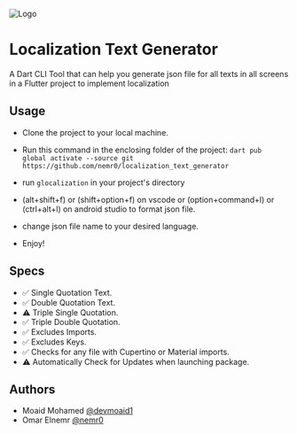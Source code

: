 ![Logo](https://i.ibb.co/gD1mMqS/glocalization.png)

# Localization Text Generator

A Dart CLI Tool that can help you generate json file for all texts in all screens in a Flutter project to implement localization

## Usage

- Clone the project to your local machine.
- Run this command in the enclosing folder of the project:
  `dart pub global activate --source git https://github.com/nemr0/localization_text_generator`

- run `glocalization` in your project's directory
- (alt+shift+f) or (shift+option+f) on vscode or (option+command+l) or (ctrl+alt+l) on android studio to format json file.
- change json file name to your desired language.
- Enjoy!

## Specs

- ✅ Single Quotation Text.
- ✅ Double Quotation Text.
- ⚠️ Triple Single Quotation.
- ✅ Triple Double Quotation.
- ✅ Excludes Imports.
- ✅ Excludes Keys.
- ✅ Checks for any file with Cupertino or Material imports.
- ⚠️ Automatically Check for Updates when launching package.

## Authors

- Moaid Mohamed [@devmoaid1](https://www.github.com/devmoaid1)
- Omar Elnemr [@nemr0](https://www.github.com/nemr0)
